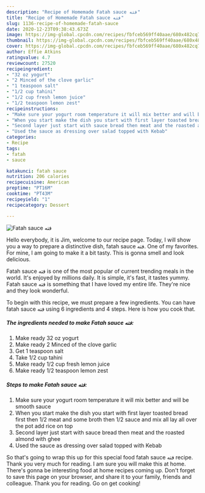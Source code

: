```yaml
---
description: "Recipe of Homemade Fatah sauce فته"
title: "Recipe of Homemade Fatah sauce فته"
slug: 1136-recipe-of-homemade-fatah-sauce
date: 2020-12-23T09:38:43.673Z
image: https://img-global.cpcdn.com/recipes/fbfceb569ff40aae/680x482cq70/fatah-sauce-فته-recipe-main-photo.jpg
thumbnail: https://img-global.cpcdn.com/recipes/fbfceb569ff40aae/680x482cq70/fatah-sauce-فته-recipe-main-photo.jpg
cover: https://img-global.cpcdn.com/recipes/fbfceb569ff40aae/680x482cq70/fatah-sauce-فته-recipe-main-photo.jpg
author: Effie Atkins
ratingvalue: 4.7
reviewcount: 27520
recipeingredient:
- "32 oz yogurt"
- "2 Minced of the clove garlic"
- "1 teaspoon salt"
- "1/2 cup tahini"
- "1/2 cup fresh lemon juice"
- "1/2 teaspoon lemon zest"
recipeinstructions:
- "Make sure your yogurt room temperature it will mix better and will be smooth sauce"
- "When you start make the dish you start with first layer toasted bread first then 1/2 meat and some broth then 1/2 sauce and mix all lay all over the pot add rice on top"
- "Second layer just start with sauce bread then meat and the roasted almond with ghee"
- "Used the sauce as dressing over salad topped with Kebab"
categories:
- Recipe
tags:
- fatah
- sauce

katakunci: fatah sauce 
nutrition: 206 calories
recipecuisine: American
preptime: "PT16M"
cooktime: "PT43M"
recipeyield: "1"
recipecategory: Dessert

---
```



![Fatah sauce فته](https://img-global.cpcdn.com/recipes/fbfceb569ff40aae/680x482cq70/fatah-sauce-فته-recipe-main-photo.jpg)

Hello everybody, it is Jim, welcome to our recipe page. Today, I will show you a way to prepare a distinctive dish, fatah sauce فته. One of my favorites. For mine, I am going to make it a bit tasty. This is gonna smell and look delicious.

Fatah sauce فته is one of the most popular of current trending meals in the world. It's enjoyed by millions daily. It is simple, it's fast, it tastes yummy. Fatah sauce فته is something that I have loved my entire life. They're nice and they look wonderful.




To begin with this recipe, we must prepare a few ingredients. You can have fatah sauce فته using 6 ingredients and 4 steps. Here is how you cook that.

<!--inarticleads1-->

##### The ingredients needed to make Fatah sauce فته:

1. Make ready 32 oz yogurt
1. Make ready 2 Minced of the clove garlic
1. Get 1 teaspoon salt
1. Take 1/2 cup tahini
1. Make ready 1/2 cup fresh lemon juice
1. Make ready 1/2 teaspoon lemon zest




<!--inarticleads2-->

##### Steps to make Fatah sauce فته:

1. Make sure your yogurt room temperature it will mix better and will be smooth sauce
1. When you start make the dish you start with first layer toasted bread first then 1/2 meat and some broth then 1/2 sauce and mix all lay all over the pot add rice on top
1. Second layer just start with sauce bread then meat and the roasted almond with ghee
1. Used the sauce as dressing over salad topped with Kebab




So that's going to wrap this up for this special food fatah sauce فته recipe. Thank you very much for reading. I am sure you will make this at home. There's gonna be interesting food at home recipes coming up. Don't forget to save this page on your browser, and share it to your family, friends and colleague. Thank you for reading. Go on get cooking!
